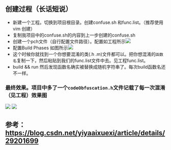 ## 创建过程（长话短说）
- 新建一个工程。切换到项目根目录。创建confuse.sh 和func.list。（推荐使用vim 创建）
- 复制我项目中的confuse.sh的内容到上一步创建的confuse.sh
- 创建一个pch文件（自行配置文件路径）。配置如工程所示![](http://p2bzzkn05.bkt.clouddn.com/18-5-29/80689044.jpg)
- 配置Build Phases 如图所示![](http://p2bzzkn05.bkt.clouddn.com/18-5-29/65082887.jpg)
- 这个时候你就找到一个你想要混淆的类(.h .m)文件都可以。把你想混淆的``函数名``复制一下，然后粘贴到我们的func.list文件中去。见工程func.list。
- build && run 然后发现函数名确实被替换成随机字符串了。每次build函数名还不一样。

### 最终效果。项目中多了一个```codeObfuscation.h```文件记载了每一次混淆（见工程）效果图
![](http://p2bzzkn05.bkt.clouddn.com/18-5-29/22218422.jpg)
![](http://p2bzzkn05.bkt.clouddn.com/18-5-29/92077492.jpg)

## 参考：<https://blog.csdn.net/yiyaaixuexi/article/details/29201699>
